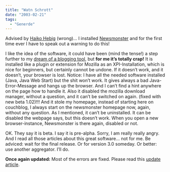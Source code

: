 ```yaml
---
title: "Watn Schrott"
date: "2003-02-21"
tags:
  - "Generde"
---
```


Advised by [Haiko Hebig](http://www.hebig.org/blogs/archives/main/000852.php "blog.hebig.org: newsmonster") (wrong)… I installed [Newsmonster](http://www.newsmonster.org/) and for the first time ever I have to speak out a warning to do this!

I like the idea of the software, it could have been (mind the tense!) a step further to my [dream of a blogging tool](http://www.couchblog.de/couchblog/archives/2002/12/dreaming_of.php), but **for me it’s totally crap!** It is installed like a plugin or extension for Mozilla as an XPI-Installation, which is nice for beginners, but certainly cannot be undone. If it doesn’t work, and it doesn’t, your browser is lost. Notice: I have all the needed software installed (Java, Java Web Start) but the shit won’t work. It gives always a bad Java-Error-Message and hangs up the browser. And I can’t find a hint anywhere on the page how to handle it. Also it disabled the mozilla download manager, without a question, and it can’t be switched on again. (fixed with new beta 1.02)!!! And it stole my homepage, instead of starting here on couchblog, I always start on the newsmonster homepage now, again, without any question. As I mentioned, it can’t be uninstalled. It can be disabled the webpage says, but this doesn’t work. When you open a new browser-instance, Newsmonster is there again, disabled or not.

OK. They say it is beta. I say it is pre-alpha. Sorry, I am really really angry. And I read all those articles about this great software… not for me. Be adviced: wait for the final release. Or for version 3.0 someday. Or better: use another aggregator. I’ll do.

**Once again updated:** Most of the errors are fixed. Please read this [update article](http://www.couchblog.de/couchblog/archives/2003/03/newsmonster_update.php "couchblog: newsmonster update").

